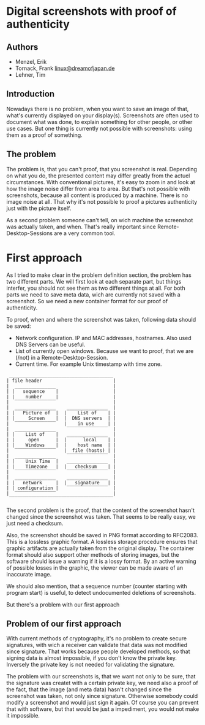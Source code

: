 # Digital screenshots with proof of authenticity

## Authors
* Menzel, Erik
* Tornack, Frank <linux@dreamofjapan.de>
* Lehner, Tim

## Introduction
Nowadays there is no problem, when you want to save an image of that, what's currently displayed on your display(s).
Screenshots are often used to document what was done, to explain something for other people, or other use cases.
But one thing is currently not possible with screenshots: using them as a proof of something.

## The problem
The problem is, that you can't proof, that you screenshot is real. Depending on what you do, the presented 
content may differ greatly from the actuel circumstances. With conventional pictures, it's easy to zoom in and 
look at how the image noise differ from area to area. But that's not possible with screenshots, because all content 
is produced by a machine. There is no image noise at all. That why it's not possible to proof a pictures authenticity 
just with the picture itself.

As a second problem someone can't tell, on wich machine the screenshot was actually taken, and when. 
That's really important since Remote-Desktop-Sessions are a very common tool.

# First approach
As I tried to make clear in the problem definition section, the problem has two different parts. We will first look at 
each separate part, but things interfer, you should not see them as two different things at all. For both parts we 
need to save meta data, wich are currently not saved with a screenshot. So we need a new container format for our 
proof of authenticity.

To proof, when and where the screenshot was taken, following data should be saved:
* Network configuration. IP and MAC addresses, hostnames. Also used DNS Servers can be useful.
* List of currently open windows. Because we want to proof, that we are (/not) in a Remote-Desktop-Session.
* Current time. For example Unix timestamp with time zone.

```
 ______________________________________
| file header                          |
|  _______________                     |
| |   sequence    |                    |
| |    number     |                    |
|  ‾‾‾‾‾‾‾‾‾‾‾‾‾‾‾                     |
|  _______________    _______________  |
| |   Picture of  |  |    List of    | |
| |     Screen    |  |  DNS servers  | |
|  ‾‾‾‾‾‾‾‾‾‾‾‾‾‾‾   |    in use     | |
|  _______________    ‾‾‾‾‾‾‾‾‾‾‾‾‾‾‾  |
| |    List of    |   _______________  |
| |     open      |  |      local    | |
| |    Windows    |  |    host name  | |
|  ‾‾‾‾‾‾‾‾‾‾‾‾‾‾‾   |  file (hosts) | |
|  _______________    ‾‾‾‾‾‾‾‾‾‾‾‾‾‾‾  |
| |    Unix Time  |   _______________  |
| |    Timezone   |  |   checksum    | |
|  ‾‾‾‾‾‾‾‾‾‾‾‾‾‾‾    ‾‾‾‾‾‾‾‾‾‾‾‾‾‾‾  |
|  _______________    _______________  |
| |   network     |  |   signature   | |
| | configuration |   ‾‾‾‾‾‾‾‾‾‾‾‾‾‾‾  |
|  ‾‾‾‾‾‾‾‾‾‾‾‾‾‾‾                     |
 ‾‾‾‾‾‾‾‾‾‾‾‾‾‾‾‾‾‾‾‾‾‾‾‾‾‾‾‾‾‾‾‾‾‾‾‾‾‾
```

The second problem is the proof, that the content of the screenshot hasn't changed since the screenshot was taken. 
That seems to be really easy, we just need a checksum.

Also, the screenshot should be saved in PNG format according to RFC2083. This is a lossless graphic format.
A lossless storage procedure ensures that graphic artifacts are actually taken from the original display.
The container format should also support other methods of storing images, but the software should issue a warning if it is a lossy format.
By an active warning of possible losses in the graphic, the viewer can be made aware of an inaccurate image.

We should also mention, that a sequence number (counter starting with program start) is useful, 
to detect undocumented deletions of screenshots.

But there's a problem with our first approach

## Problem of our first approach
With current methods of cryptography, it's no problem to create secure signatures, with wich a receiver can validate 
that data was not modified since signature. That works because people developed methods, so that signing data is almost 
impossible, if you don't know the private key. Inversely the private key is not needed for validating the signature. 

The problem with our screenshots is, that we want not only to be sure, that the signature was createt with a certain private key, 
we need also a proof of the fact, that the image (and meta data) hasn't changed since the screenshot was taken, not only since signature. 
Otherwise somebody could modify a screenshot and would just sign it again.
Of course you can prevent that with software, but that would be just a impediment, you would not make it impossible.

